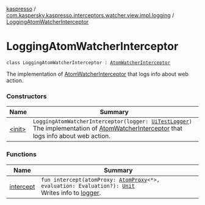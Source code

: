 [kaspresso](../../index.md) / [com.kaspersky.kaspresso.interceptors.watcher.view.impl.logging](../index.md) / [LoggingAtomWatcherInterceptor](./index.md)

# LoggingAtomWatcherInterceptor

`class LoggingAtomWatcherInterceptor : `[`AtomWatcherInterceptor`](../../com.kaspersky.kaspresso.interceptors.watcher.view/-atom-watcher-interceptor/index.md)

The implementation of [AtomWatcherInterceptor](../../com.kaspersky.kaspresso.interceptors.watcher.view/-atom-watcher-interceptor/index.md) that logs info about web action.

### Constructors

| Name | Summary |
|---|---|
| [&lt;init&gt;](-init-.md) | `LoggingAtomWatcherInterceptor(logger: `[`UiTestLogger`](../../com.kaspersky.kaspresso.logger/-ui-test-logger.md)`)`<br>The implementation of [AtomWatcherInterceptor](../../com.kaspersky.kaspresso.interceptors.watcher.view/-atom-watcher-interceptor/index.md) that logs info about web action. |

### Functions

| Name | Summary |
|---|---|
| [intercept](intercept.md) | `fun intercept(atomProxy: `[`AtomProxy`](../../com.kaspersky.kaspresso.proxy/-atom-proxy/index.md)`<*>, evaluation: Evaluation?): `[`Unit`](https://kotlinlang.org/api/latest/jvm/stdlib/kotlin/-unit/index.html)<br>Writes info to [logger](#). |

